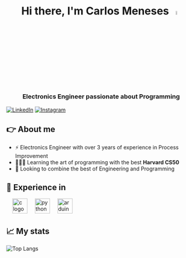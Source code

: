<div id="header" align="center">
    <h1 align="center">Hi there, I'm Carlos Meneses <a href="https://www.gautamkrishnar.com/"><img src="https://media.giphy.com/media/hvRJCLFzcasrR4ia7z/giphy.gif" width="5%"></a></h1>
    <h3 align="center">Electronics Engineer passionate about Programming</h3>
</div>

[![LinkedIn](https://img.shields.io/badge/linkedin-%230077B5.svg?style=for-the-badge&logo=linkedin&logoColor=white)](www.linkedin.com/in/carlos-menesess)
[![Instagram](https://img.shields.io/badge/Instagram-%23E4405F.svg?style=for-the-badge&logo=Instagram&logoColor=white)](https://www.instagram.com/carlos_menesess_/)

## 👉 About me
- ⚡ Electronics Engineer with over 3 years of experience in Process Improvement
- 👨🏽‍💻 Learning the art of programming with the best **Harvard CS50**
- 🔗 Looking to combine the best of Engineering and Programming

## 🧠 Experience in
<div align="left">
<img width="12" />
<img src="https://cdn.jsdelivr.net/gh/devicons/devicon/icons/c/c-original.svg" height="40" alt="c logo"  />
<img width="12" />
<img src="https://cdn.jsdelivr.net/gh/devicons/devicon/icons/python/python-original.svg" height="40" alt="python logo"  />
<img width="12" />
<img src="https://cdn.simpleicons.org/arduino/00979D" height="40" alt="arduino logo"  />
</div>


## 📈 My stats
![Top Langs](https://github-readme-stats.vercel.app/api/top-langs/?username=CarlosMeneses1&layout=compact)